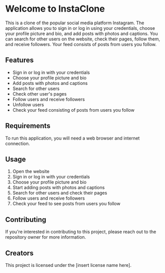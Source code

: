 # Welcome to InstaClone
This is a clone of the popular social media platform Instagram. The application allows you to sign in or log in using your credentials, choose your profile picture and bio, and add posts with photos and captions. You can search for other users on the website, check their pages, follow them, and receive followers. Your feed consists of posts from users you follow.

## Features
* Sign in or log in with your credentials
* Choose your profile picture and bio
* Add posts with photos and captions
* Search for other users
* Check other user's pages
* Follow users and receive followers
* Unfollow users
* Check your feed consisting of posts from users you follow

## Requirements
To run this application, you will need a web browser and internet connection.

## Usage
1. Open the website
2. Sign in or log in with your credentials
3. Choose your profile picture and bio
4. Start adding posts with photos and captions
5. Search for other users and check their pages
6. Follow users and receive followers
7. Check your feed to see posts from users you follow

## Contributing
If you're interested in contributing to this project, please reach out to the repository owner for more information.

## Creators
This project is licensed under the [insert license name here].
